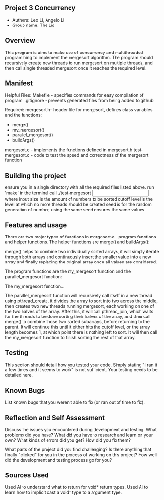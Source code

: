 ## Project 3 Concurrency

- Authors: Leo Li, Angelo Li
- Group name: The Lis

## Overview

This program is aims to make use of concurrency and multithreaded programming to implement the mergesort algorithm.
The program should recursively create new threads to run mergesort on multiple threads, and then call single threaded
mergesort once it reaches the required level.

## Manifest

Helpful Files:
Makefile - specifies commands for easy compilation of program.
.gitignore - prevents generated files from being added to github

Required:
mergesort.h- header file for mergesort, defines class variables and the functions:

- merge()
- my_mergesort()
- parallel_mergesort()
- buildArgs()

mergesort.c - implements the functions defined in mergesort.h
test-mergesort.c - code to test the speed and correctness of the mergesort function

## Building the project

ensure you in a single directory with all the required files listed above.
run 'make' in the terminal
call ./test-mergesort <input size> <cutoff level> <seed>
where input size is the amount of numbers to be sorted
cutoff level is the level at which no more threads should be created
seed is for the random generation of number, using the same seed ensures the same values

## Features and usage

There are two major types of functions in mergesort.c - program functions and helper functions.
The helper functions are merge() and buildArgs():

merge() helps to combine two individually sorted arrays, it will simply iterate through both arrays and continuously
insert the smaller value into a new array and finally replacing the original array once all values are considered.

The program functions are the my_mergesort function and the parallel_mergesort function:

The my_mergesort function...

The parallel_mergesort function will recursively call itself in a new thread using pthread_create, it divides the array to sort
into two across the middle, then creates two new threads running mergesort, each working on one of the two halves of the array.
After this, it will call pthread_join, which waits for the threads to be done sorting their halves of the array, and then call
merge() to combine those two sorted subarrays, before returning to the parent. It will continue this until it either hits the
cutoff level, or the array length becomes 1, at which point there is nothing left to sort. It will then call the my_mergesort
function to finish sorting the rest of that array.

## Testing

This section should detail how you tested your code. Simply stating "I ran
it a few times and it seems to work" is not sufficient. Your testing needs
to be detailed here.

## Known Bugs

List known bugs that you weren't able to fix (or ran out of time to fix).

## Reflection and Self Assessment

Discuss the issues you encountered during development and testing. What
problems did you have? What did you have to research and learn on your own?
What kinds of errors did you get? How did you fix them?

What parts of the project did you find challenging? Is there anything that
finally "clicked" for you in the process of working on this project? How well
did the development and testing process go for you?

## Sources Used

Used AI to understand what to return for void* return types.
Used AI to learn how to implicit cast a void* type to a argument type.
